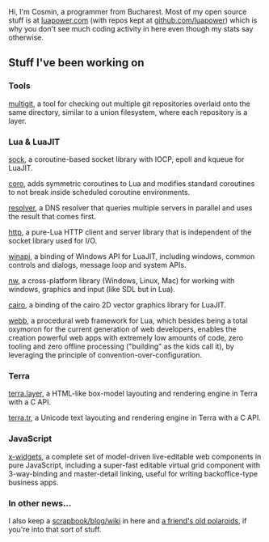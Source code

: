 Hi, I'm Cosmin, a programmer from Bucharest. Most of my open source stuff is at [luapower.com](https://luapower.com) (with repos kept at [github.com/luapower](https://github.com/luapower)) which is why you don't see much coding activity in here even though my stats say otherwise.

## Stuff I've been working on

### Tools

[multigit](https://github.com/capr/mgit), a tool for checking out multiple git repositories overlaid onto the same directory, similar to a union filesystem, where each repository is a layer.

### Lua & LuaJIT

[sock](https://luapower.com/sock), a coroutine-based socket library with IOCP, epoll and kqueue for LuaJIT.

[coro](https://luapower.com/coro), adds symmetric coroutines to Lua and modifies standard coroutines to not break inside scheduled coroutine environments.

[resolver](https://luapower.com/resolver), a DNS resolver that queries multiple servers in parallel and uses the result that comes first.

[http](https://luapower.com/http), a pure-Lua HTTP client and server library that is independent of the socket library used for I/O.

[winapi](https://luapower.com/winapi), a binding of Windows API for LuaJIT, including windows, common controls and dialogs, message loop and system APIs.

[nw](https://luapower.com/nw), a cross-platform library (Windows, Linux, Mac) for working with windows, graphics and input (like SDL but in Lua).

[cairo](https://luapower.com/cairo), a binding of the cairo 2D vector graphics library for LuaJIT.

[webb](https://luapower.com/webb), a procedural web framework for Lua, which besides being a total oxymoron for the current generation of web developers, enables the creation  powerful web apps with extremely low amounts of code, zero tooling and zero offline processing ("building" as the kids call it), by leveraging the principle of convention-over-configuration.

### Terra

[terra.layer](https://luapower.com/terra.layer), a HTML-like box-model layouting and rendering engine in Terra with a C API.

[terra.tr](https://luapower.com/terra.tr), a Unicode text layouting and rendering engine in Terra with a C API.

### JavaScript

[x-widgets](https://luapower.com/x-widgets), a complete set of model-driven live-editable web components in pure JavaScript, including a super-fast editable virtual grid component with 3-way-binding and master-detail linking, useful for writing backoffice-type business apps.

### In other news...

I also keep a [scrapbook/blog/wiki](https://github.com/capr/scrapbook) in here and [a friend's old polaroids](https://rawgit.com/capr/oldbeat/master/index.html), if you're into that sort of stuff.
